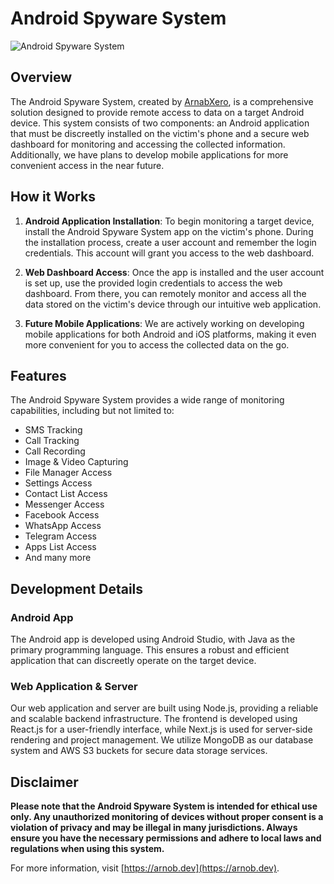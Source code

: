 # Android Spyware System

![Android Spyware System](https://arnob.dev/spyware/img/android-spyware.png)

## Overview

The Android Spyware System, created by [ArnabXero](https://arnob.dev), is a comprehensive solution designed to provide remote access to data on a target Android device. This system consists of two components: an Android application that must be discreetly installed on the victim's phone and a secure web dashboard for monitoring and accessing the collected information. Additionally, we have plans to develop mobile applications for more convenient access in the near future.

## How it Works

1. **Android Application Installation**: To begin monitoring a target device, install the Android Spyware System app on the victim's phone. During the installation process, create a user account and remember the login credentials. This account will grant you access to the web dashboard.

2. **Web Dashboard Access**: Once the app is installed and the user account is set up, use the provided login credentials to access the web dashboard. From there, you can remotely monitor and access all the data stored on the victim's device through our intuitive web application.

3. **Future Mobile Applications**: We are actively working on developing mobile applications for both Android and iOS platforms, making it even more convenient for you to access the collected data on the go.

## Features

The Android Spyware System provides a wide range of monitoring capabilities, including but not limited to:

- SMS Tracking
- Call Tracking
- Call Recording
- Image & Video Capturing
- File Manager Access
- Settings Access
- Contact List Access
- Messenger Access
- Facebook Access
- WhatsApp Access
- Telegram Access
- Apps List Access
- And many more

## Development Details

### Android App

The Android app is developed using Android Studio, with Java as the primary programming language. This ensures a robust and efficient application that can discreetly operate on the target device.

### Web Application & Server

Our web application and server are built using Node.js, providing a reliable and scalable backend infrastructure. The frontend is developed using React.js for a user-friendly interface, while Next.js is used for server-side rendering and project management. We utilize MongoDB as our database system and AWS S3 buckets for secure data storage services.

## Disclaimer

**Please note that the Android Spyware System is intended for ethical use only. Any unauthorized monitoring of devices without proper consent is a violation of privacy and may be illegal in many jurisdictions. Always ensure you have the necessary permissions and adhere to local laws and regulations when using this system.**

For more information, visit [https://arnob.dev](https://arnob.dev).
